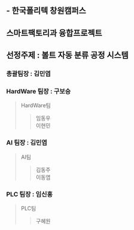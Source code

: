 ## - 한국폴리텍 창원캠퍼스 
## 스마트팩토리과 융합프로젝트

## 선정주제 : 볼트 자동 분류 공정 시스템

### 총괄팀장      : 김민엽

### HardWare 팀장 : 구보승
> HardWare팀
>> 임동우     
>> 이현민     
### AI 팀장        : 김민엽
> AI팀
>> 김동주     
>> 이동엽    
### PLC 팀장      : 임신홍
> PLC팀
>> 구혜원     

